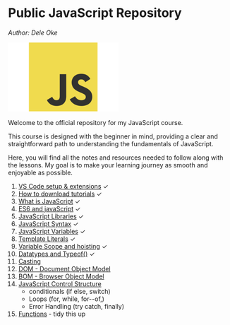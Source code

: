 # Public JavaScript Repository
*Author: Dele Oke*

![JavaScript Logo](images/javascript-39403.png)

Welcome to the official repository for my JavaScript course.

This course is designed with the beginner in mind, providing a clear and straightforward path to  understanding the fundamentals of JavaScript. 

Here, you will find all the notes and resources needed to follow along with the lessons. My goal is to make your learning  journey as smooth and enjoyable as possible. 

1. [VS Code setup & extensions](tutorials/vscode_setup.md) ✓
1. [How to download tutorials](tutorials/downloading_tutorials.md) ✓
1. [What is JavaScript](tutorials/what_is_JavaScript.md) ✓
1. [ES6 and javaScript](tutorials/ES6_JavaScript.md) ✓
1. [JavaScript Libraries](tutorials/JavaScript_libraries.md) ✓
1. [JavaScript Syntax](tutorials/javaScript_Syntax.md) ✓
1. [JavaScript Variables](tutorials/JavaScript_variables.md) ✓
1. [Template Literals](tutorials/template_literals.md) ✓
1. [Variable Scope and hoisting](tutorials/scope_hoist_variables.md) ✓
1. [Datatypes and Typeof()](tutorials/datatypes.md) ✓
1. [Casting](tutorials/casting.md)
1. [DOM - Document Object Model](tutorials/JavaScript_DOM.md)
1. [BOM - Browser Object Model](tutorials/JavaScript_BOM.md)
1. [JavaScript Control Structure](tutorials/control_structure.md)  
    - conditionals (if else, switch)
    - Loops (for, while, for--of,)
    - Error Handling (try catch, finally)
1. [Functions](tutorials/functions.md) - tidy this up

